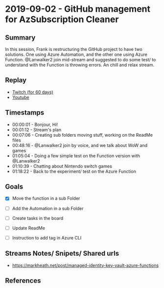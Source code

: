 
# 2019-09-02 - GitHub management for AzSubscription Cleaner

Summary
-------

In this session, Frank is restructuring the GitHub project to have two solutions. One using Azure Automation, and the other one using Azure Function. @Lanwalker2 join mid-stream and suggested to do some test/ to understand with the Function is throwing errors. An chill and relax stream.

Replay
------

- [Twitch (for 60 days)](https://www.twitch.tv/videos/476052694)
- [Youtube](https://youtu.be/wwxEy0MzT10)


Timestamps
--------

- 00:00:01 - Bonjour, Hi!
- 00:01:12 - Stream's plan 
- 00:07:06 - Creating sub folders moving stuff, working on the ReadMe files
- 00:48:16 - @Lanwalker2 join by voice, and we talk about WoW and games
- 01:05:04 - Doing a few simple test on the Function version with @Lanwalker2 
- 01:10:39 - Chatting about Nintendo switch games
- 01:18:22 - Back to the experiment/ test on the Azure Function


Goals
-----

- [X] Move the function in a sub Folder
- [ ] Add the Automation in a sub Folder
- [ ] Create tasks in the board
- [ ] Update ReadMe
- [ ] Instruction to add tag in Azure CLI



Streams Notes/ Snipets/ Shared urls
-----------------------------------

- https://markheath.net/post/managed-identity-key-vault-azure-functions


References
----------

